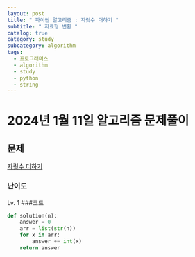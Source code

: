 ```yaml
---
layout: post
title: " 파이썬 알고리즘 : 자릿수 더하기 "
subtitle: " 자료형 변환 "
catalog: true
category: study
subcategory: algorithm
tags:
  - 프로그래머스
  - algorithm
  - study
  - python
  - string
---
```


# 2024년 1월 11일 알고리즘 문제풀이

## 문제
[자릿수 더하기](https://school.programmers.co.kr/learn/courses/30/lessons/12931)
### 난이도
Lv. 1
###코드
```python
def solution(n):
    answer = 0
    arr = list(str(n))
    for x in arr:
        answer += int(x)
    return answer
```
